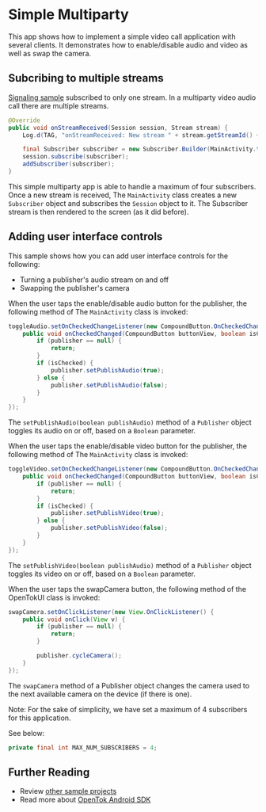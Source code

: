 # Simple Multiparty

This app shows how to implement a simple video call application with several clients. It demonstrates how to enable/disable audio and video as well as swap the camera.

## Subcribing to multiple streams

[Signaling sample](../Signaling) subscribed to only one stream. In a multiparty video audio call
there are multiple streams.

```java
@Override
public void onStreamReceived(Session session, Stream stream) {
    Log.d(TAG, "onStreamReceived: New stream " + stream.getStreamId() + " in session " + session.getSessionId());

    final Subscriber subscriber = new Subscriber.Builder(MainActivity.this, stream).build();
    session.subscribe(subscriber);
    addSubscriber(subscriber);
}
```

This simple multiparty app is able to handle a maximum of four subscribers. Once a
new stream is received, The `MainActivity` class creates a new `Subscriber` object and
subscribes the `Session` object to it. The Subscriber stream is then rendered to the
screen (as it did before).

## Adding user interface controls

This sample shows how you can add user interface controls for the following:
* Turning a publisher's audio stream on and off
* Swapping the publisher's camera

When the user taps the enable/disable audio button for the publisher, the following method of The `MainActivity` class
is invoked:

```java
toggleAudio.setOnCheckedChangeListener(new CompoundButton.OnCheckedChangeListener() {
    public void onCheckedChanged(CompoundButton buttonView, boolean isChecked) {
        if (publisher == null) {
            return;
        }
        if (isChecked) {
            publisher.setPublishAudio(true);
        } else {
            publisher.setPublishAudio(false);
        }
    }
});
```

The `setPublishAudio(boolean publishAudio)` method of a `Publisher` object toggles its audio on or off, based on a
`Boolean` parameter.

When the user taps the enable/disable video button for the publisher, the following method of The `MainActivity` class
is invoked:

```java
toggleVideo.setOnCheckedChangeListener(new CompoundButton.OnCheckedChangeListener() {
    public void onCheckedChanged(CompoundButton buttonView, boolean isChecked) {
        if (publisher == null) {
            return;
        }
        if (isChecked) {
            publisher.setPublishVideo(true);
        } else {
            publisher.setPublishVideo(false);
        }
    }
});
```

The `setPublishVideo(boolean publishAudio)` method of a `Publisher` object toggles its video on or off, based on a
`Boolean` parameter.

When the user taps the swapCamera button, the following method of the OpenTokUI class
is invoked:

```java
swapCamera.setOnClickListener(new View.OnClickListener() {
    public void onClick(View v) {
        if (publisher == null) {
            return;
        }

        publisher.cycleCamera();
    }
});
```

The `swapCamera` method of a Publisher object changes the camera used to the next available camera
on the device (if there is one).

Note: For the sake of simplicity, we have set a maximum of 4 subscribers for this application.

See below: 
```java
private final int MAX_NUM_SUBSCRIBERS = 4;
```

## Further Reading

* Review [other sample projects](../)
* Read more about [OpenTok Android SDK](https://tokbox.com/developer/sdks/android/)

